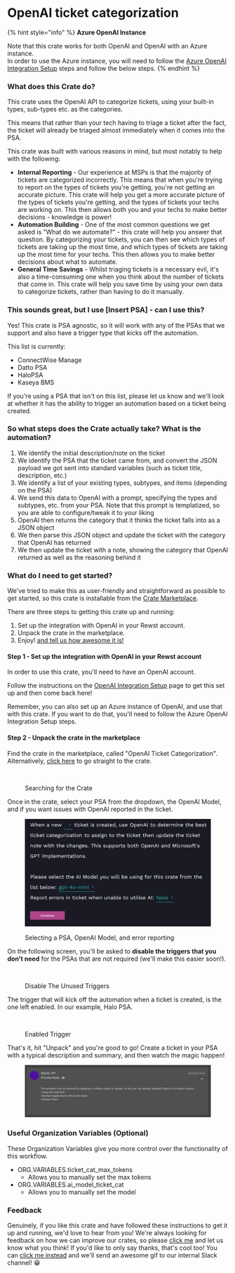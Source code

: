 # OpenAI ticket categorization

{% hint style="info" %}
**Azure OpenAI Instance**

Note that this crate works for both OpenAI and OpenAI with an Azure instance.\
In order to use the Azure instance, you will need to follow the [Azure OpenAI Integration Setup](../../documentation/integrations/ai/openai/azure-openai-integration-setup.md) steps and follow the below steps.
{% endhint %}

### What does this Crate do?

This crate uses the OpenAI API to categorize tickets, using your built-in types, sub-types etc. as the categories.

This means that rather than your tech having to triage a ticket after the fact, the ticket will already be triaged almost immediately when it comes into the PSA.

This crate was built with various reasons in mind, but most notably to help with the following:

* **Internal Reporting** - Our experience at MSPs is that the majority of tickets are categorized incorrectly. This means that when you're trying to report on the types of tickets you're getting, you're not getting an accurate picture. This crate will help you get a more accurate picture of the types of tickets you're getting, and the types of tickets your techs are working on. This then allows both you and your techs to make better decisions - knowledge is power!
* **Automation Building** - One of the most common questions we get asked is "What do we automate?" - this crate will help you answer that question. By categorizing your tickets, you can then see which types of tickets are taking up the most time, and which types of tickets are taking up the most time for your techs. This then allows you to make better decisions about what to automate.
* **General Time Savings** - Whilst triaging tickets is a necessary evil, it's also a time-consuming one when you think about the number of tickets that come in. This crate will help you save time by using your own data to categorize tickets, rather than having to do it manually.

### This sounds great, but I use \[Insert PSA] - can I use this?

Yes! This crate is PSA agnostic, so it will work with any of the PSAs that we support and also have a trigger type that kicks off the automation.

This list is currently:

* ConnectWise Manage
* Datto PSA
* HaloPSA
* Kaseya BMS

If you're using a PSA that isn't on this list, please let us know and we'll look at whether it has the ability to trigger an automation based on a ticket being created.

### So what steps does the Crate actually take? What is the automation?

1. We identify the initial description/note on the ticket
2. We identify the PSA that the ticket came from, and convert the JSON payload we got sent into standard variables (such as ticket title, description, etc.)
3. We identify a list of your existing types, subtypes, and items (depending on the PSA)
4. We send this data to OpenAI with a prompt, specifying the types and subtypes, etc. from your PSA. Note that this prompt is templatized, so you are able to configure/tweak it to your liking
5. OpenAI then returns the category that it thinks the ticket falls into as a JSON object
6. We then parse this JSON object and update the ticket with the category that OpenAI has returned
7. We then update the ticket with a note, showing the category that OpenAI returned as well as the reasoning behind it

### What do I need to get started?

We've tried to make this as user-friendly and straightforward as possible to get started, so this crate is installable from the [Crate Marketplace](https://app.rewst.io/marketplace/crates/0faa5757-a92a-4d75-9ddc-3549ea51bca2).

There are three steps to getting this crate up and running:

1. Set up the integration with OpenAI in your Rewst account.
2. Unpack the crate in the marketplace.
3. Enjoy! [and tell us how awesome it is!](openai-ticket-categorisation-setup.md#feedback)

#### Step 1 - Set up the integration with OpenAI in your Rewst account

In order to use this crate, you'll need to have an OpenAI account.

Follow the instructions on the [OpenAI Integration Setup](../../documentation/integrations/ai/openai/openai-integration-setup.md) page to get this set up and then come back here!

Remember, you can also set up an Azure instance of OpenAI, and use that with this crate. If you want to do that, you'll need to follow the Azure OpenAI Integration Setup steps.

#### Step 2 - Unpack the crate in the marketplace

Find the crate in the marketplace, called "OpenAI Ticket Categorization". Alternatively, [click here](https://app.rewst.io/marketplace/crates/0faa5757-a92a-4d75-9ddc-3549ea51bca2) to go straight to the crate.

<figure><img src="../../.gitbook/assets/CrateInMarketplace.png" alt=""><figcaption><p>Searching for the Crate</p></figcaption></figure>

Once in the crate, select your PSA from the dropdown, the OpenAI Model, and if you want issues with OpenAI reported in the ticket.

<figure><img src="../../.gitbook/assets/CrateOpenAICategorySelectPSAAndTokens.png" alt=""><figcaption><p>Selecting a PSA, OpenAI Model, and error reporting</p></figcaption></figure>

On the following screen, you'll be asked to **disable the triggers that you don't need** for the PSAs that are not required (we'll make this easier soon!).

<figure><img src="../../.gitbook/assets/DisabledTriggers.png" alt=""><figcaption><p>Disable The Unused Triggers</p></figcaption></figure>

The trigger that will kick off the automation when a ticket is created, is the one left enabled. In our example, Halo PSA.

<figure><img src="../../.gitbook/assets/Enabledtriggers.png" alt=""><figcaption><p>Enabled Trigger</p></figcaption></figure>

That's it, hit "Unpack" and you're good to go! Create a ticket in your PSA with a typical description and summary, and then watch the magic happen!

<figure><img src="../../.gitbook/assets/HaloPSANote.png" alt=""><figcaption></figcaption></figure>

### Useful Organization Variables (Optional)

These Organization Variables give you more control over the functionality of this workflow.
 - ORG.VARIABLES.ticket_cat_max_tokens
    - Allows you to manually set the max tokens
 - ORG.VARIABLES.ai_model_ticket_cat
    - Allows you to manually set the model


### Feedback

Genuinely, if you like this crate and have followed these instructions to get it up and running, we'd love to hear from you! We're always looking for feedback on how we can improve our crates, so please [click me](mailto:roc@rewst.io) and let us know what you think! If you'd like to only say thanks, that's cool too! You can [click me instead](https://engine.rewst.io/webhooks/custom/trigger/db81c9a8-13f7-458a-9306-287054605844/c47fdd7f-4075-47a8-ba92-94e790e67c06?crate=OpenAITicketCategorisation) and we'll send an awesome gif to our internal Slack channel! 😁

